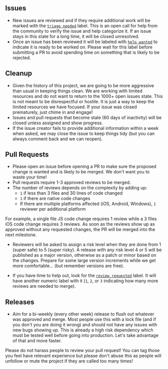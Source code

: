 ## Issues

* New issues are reviewed and if they require additional work will be marked with the [`triage needed`](https://github.com/react-native-video/react-native-video/labels/triage%20needed) label. This is an open call for help from the community to verify the issue and help categorize it. If an issue stays in this state for a long time, it will be closed unresolved.
* Once an issue has been reviewed it will be labeled with [`help wanted`](https://github.com/react-native-video/react-native-video/labels/help%20wanted) to indicate it is ready to be worked on. Please wait for this label before submitting a PR to avoid spending time on something that is likely to be rejected.

## Cleanup

* Given the history of this project, we are going to be more aggressive than usual in keeping things clean. We are working with limited resources and do not want to return to the 1000+ open issues state. This is not meant to be disrespectful or hostile. It is just a way to keep the limited resources we have focused. If your issue was closed prematurely, just chime in and engage!
* Issues and pull requests that become stale (60 days of inactivity) will be closed unless assigned and show progress.
* If the issue creator fails to provide additional information within a week when asked, we may close the issue to keep things tidy (but you can always comment back and we can reopen).

## Pull Requests

* Please open an issue before opening a PR to make sure the proposed change is wanted and is likely to be merged. We don't want you to waste your time!
* Pull requests require 1-3 approved reviews to be merged.
* The number of reviews depends on the complexity by adding up:
    * `1` if less than 3 files and 30 lines of code changed
    * `1` if there are native code changes
    * If there are multiple platforms affected (iOS, Android, Windows), `1` reviewer per additional platform 

For example, a single file JS code change requires 1 review while a 3 files iOS code change requires 3 reviews. As soon as the reviews show up as approved without any requested changes, the PR will be merged into the next milestone.

* Reviewers will be asked to assign a risk level when they are done from 1 (super safe) to 5 (super risky). A release with any risk level 4 or 5 will be published as a major version, otherwise as a patch or minor based on the changes. Prepare for some large version increments while we get more comfortable... (but remember versions are free).

* If you have time to help out, look for the [`review requested`](https://github.com/react-native-video/react-native-video/labels/review%20requested) label. It will have another numeric label with it (`1`, `2`, or `3` indicating how many more reviews are needed to merge).

## Releases

* Aim for a bi-weekly (every other week) release to flush out whatever was approved and merge. Most people use this with a lock file (and if you don't you are doing it wrong) and should not have any issues with new bugs showing up. This is already a high risk dependency which must be tested well before going into production. Let's take advantage of that and move faster.

Please do not harass people to review your pull request! You can tag those you feel have relevant experience but please don't abuse this as people will unfollow or mute the project if they are called too many times!
